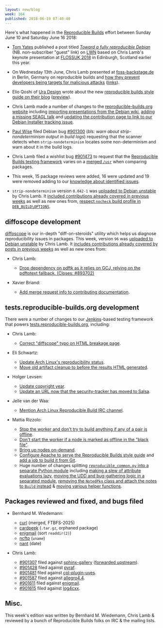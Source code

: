```yaml
---
layout: new/blog
week: 164
published: 2018-06-19 07:40:40
---
```


Here's what happened in the [Reproducible Builds](https://reproducible-builds.org) effort between Sunday June 10 and Saturday June 16 2018:

* [Tom Yates](http://www.teaparty.net/) published a post titled [*Toward a fully reproducible Debian*](https://lwn.net/SubscriberLink/757118/f2f894279576c348/) (NB. non-subscriber "guest" link) on [LWN](https://lwn.net/) based on Chris Lamb's keynote presentation at [FLOSSUK 2018](https://www.flossuk.org/membership/spring-conference-2018/) in Edinburgh, Scotland earlier this year.

* On Wednesday 13th June, Chris Lamb presented at [foss-backstage.de](https://foss-backstage.de) in Berlin, Germany on reproducible builds and [how they prevent developers being targets for malicious attacks](https://foss-backstage.de/session/think-youre-not-target-tale-3-developers) ([links](https://reproducible-builds.org/resources/)).

* Elio Qoshi of [Ura Design](https://ura.design) wrote about the new [reproducible builds style guide on their blog](https://ura.design/2018/06/13/reproducible-builds-styleguide) ([preview](https://reproducible-builds.org/style/)).

* Chris Lamb made a number of changes to the [reproducible-builds.org website](https://reproducible-builds.org/) including [importing presentations from the Debian wiki](https://salsa.debian.org/reproducible-builds/reproducible-website/commit/ae834c4), [adding a missing SEAGL talk](https://salsa.debian.org/reproducible-builds/reproducible-website/commit/957437a) and [updating the contribution page to link to our Debian Installer tracking issue](https://salsa.debian.org/reproducible-builds/reproducible-website/commit/cdc53fb).

* [Paul Wise](http://bonedaddy.net/pabs3/) filed Debian bug [#901300](https://bugs.debian.org/901300) (*bls: warn about strip-nondeterminism output in build logs*) requesting that the scanner detects when `strip-nondeterminism` locates some non-determinism and warn about it in the build logs.

* Chris Lamb filed a wishlist bug [#901473](https://bugs.debian.org/901473) to request that the [Reproducible Builds testing framework](http://tests.reproducible-builds.org/) varies on a [merged `/usr`](https://wiki.debian.org/UsrMerge) when comparing packages.

* This week, 15 package reviews were added, 16 were updated and 19 were removed adding to our [knowledge about identified issues](https://tests.reproducible-builds.org/debian/index_issues.html).

* `strip-nondeterminism` version `0.042-1` was [uploaded to Debian unstable](https://tracker.debian.org/news/965305/accepted-strip-nondeterminism-0042-1-source-all-into-unstable/) by Chris Lamb. It [included contributions already covered in previous weeks](https://salsa.debian.org/reproducible-builds/strip-nondeterminism/commits/debian/0.042-1) as well as new ones from, [respect `nocheck` build profile in `DEB_BUILD\OPTIONS`](https://salsa.debian.org/reproducible-builds/strip-nondeterminism/commit/9e084a0).


diffoscope development
----------------------

[diffoscope](https://diffoscope.org) is our in-depth "diff-on-steroids" utility which helps us diagnose reproducibility issues in packages. This week, version `96` was [uploaded to Debian unstable](https://tracker.debian.org/news/965737/accepted-diffoscope-96-source-all-into-unstable/) by Chris Lamb. It [includes contributions already covered by posts in previous weeks](https://salsa.debian.org/reproducible-builds/diffoscope/commits/96) as well as new ones from:

* Chris Lamb:
    * [Drop dependency on pdftk as it relies on GCJ, relying on the pdftotext fallback. (Closes: #893702)](https://salsa.debian.org/reproducible-builds/diffoscope/commit/5530623)

* Xavier Briand:
    * [Add merge request info to contributing documentation](https://salsa.debian.org/reproducible-builds/diffoscope/commit/7902970).


tests.reproducible-builds.org development
-----------------------------------------

There were a number of changes to our [Jenkins](https://jenkins.io/)-based testing framework that powers [tests.reproducible-builds.org](https://tests.reproducible-builds.org/), including:

* Chris Lamb:
    * [Correct "diffscope" typo on HTML breakage page](https://salsa.debian.org/qa/jenkins.debian.net/commit/e8258369).

* Eli Schwartz:
    * [Update Arch Linux's reproducibility status](https://salsa.debian.org/qa/jenkins.debian.net/commit/5270b99f).
    * [Move old artifact cleanup to before the results HTML generated](https://salsa.debian.org/qa/jenkins.debian.net/commit/b1f7c51d).

* Holger Levsen:
    * [Update copyright year](https://salsa.debian.org/qa/jenkins.debian.net/commit/0e0adac5).
    * [Update an URL now that the security-tracker has moved to Salsa](https://salsa.debian.org/qa/jenkins.debian.net/commit/91409447).

* Jelle van der Waa:
    * [Mention Arch Linux Reproducible Build IRC channel](https://salsa.debian.org/qa/jenkins.debian.net/commit/271e0b5f).

* Mattia Rizzolo:
    * [Stop the worker and don't try to build anything if any of a pair is offline](https://salsa.debian.org/qa/jenkins.debian.net/commit/8494a038).
    * [Don't start the worker if a node is marked as offline in the "black file"](https://salsa.debian.org/qa/jenkins.debian.net/commit/5af41bfb).
    * [Bring up nodes on-demand](https://salsa.debian.org/qa/jenkins.debian.net/commit/f936f7e8).
    * [Configure Apache to serve the Reproducible Builds style guide](https://salsa.debian.org/qa/jenkins.debian.net/commit/aa9950ae) and [add a job to build it from Git](https://salsa.debian.org/qa/jenkins.debian.net/commit/a76e2c5c).
    * Huge number of changes splitting [`reproducible_common.py` into a separate Python module](https://salsa.debian.org/qa/jenkins.debian.net/commit/2ed99f7b) including [making a slew of attribute evaluations lazy](https://salsa.debian.org/qa/jenkins.debian.net/commit/82d7eb9f), [moving the UDD and bug-gathering logic in a separated module](https://salsa.debian.org/qa/jenkins.debian.net/commit/962958ec), [removing the `NotedPkg` class and attach the notes to `Build` instead](https://salsa.debian.org/qa/jenkins.debian.net/commit/958c1102) & [moving various helper functions](https://salsa.debian.org/qa/jenkins.debian.net/commit/bd1a4080).


Packages reviewed and fixed, and bugs filed
-------------------------------------------

* Bernhard M. Wiedemann:

    * [curl](https://github.com/curl/curl/pull/2646) (merged, FTBFS-2025)
    * [cardpeek](https://github.com/L1L1/cardpeek/pull/97) (`.tar.gz`, orphaned package)
    * [enigmail](https://gitlab.com/enigmail/enigmail/merge_requests/5) (sort `readdir(2)`)
    * [ncftp](https://build.opensuse.org/request/show/616808) (`uname`)
    * [nant](https://build.opensuse.org/request/show/616821) (date)

* Chris Lamb:

    * [#901307](https://bugs.debian.org/901307) filed against [sphinx-gallery](https://tracker.debian.org/pkg/sphinx-gallery) ([forwarded upstream](https://github.com/sphinx-gallery/sphinx-gallery/pull/390)).
    * [#901428](https://bugs.debian.org/901428) filed against [pyraf](https://tracker.debian.org/pkg/pyraf).
    * [#901481](https://bugs.debian.org/901481) filed against [cpl-plugin-uves](https://tracker.debian.org/pkg/cpl-plugin-uves).
    * [#901587](https://bugs.debian.org/901587) filed against [allegro4.4](https://tracker.debian.org/pkg/allegro4.4).
    * [#901611](https://bugs.debian.org/901611) filed against [enigmail](https://tracker.debian.org/pkg/enigmail).
    * [#901615](https://bugs.debian.org/901615) filed against [log4cxx](https://tracker.debian.org/pkg/log4cxx).


Misc.
-----

This week's edition was written by Bernhard M. Wiedemann, Chris Lamb & reviewed by a bunch of Reproducible Builds folks on IRC & the mailing lists.
